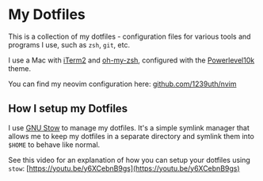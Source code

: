 # My Dotfiles

This is a collection of my dotfiles - configuration files for various tools and programs I use, such as `zsh`, `git`, etc.

I use a Mac with [iTerm2](https://iterm2.com/) and [oh-my-zsh](https://ohmyz.sh/), configured with the [Powerlevel10k](https://github.com/romkatv/powerlevel10k) theme.

You can find my neovim configuration here: [github.com/1239uth/nvim](github.com/1239uth/nvim)

## How I setup my Dotfiles

I use [GNU Stow](https://www.gnu.org/software/stow/) to manage my dotfiles. It's a simple symlink manager that allows me to keep my dotfiles in a separate directory and symlink them into `$HOME` to behave like normal.

See this video for an explanation of how you can setup your dotfiles using `stow`: [https://youtu.be/y6XCebnB9gs](https://youtu.be/y6XCebnB9gs)
